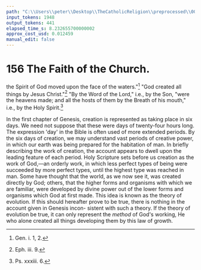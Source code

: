```yaml
---
path: "C:\\Users\\peter\\Desktop\\TheCatholicReligion\\preprocessed\\00175.jpg"
input_tokens: 1948
output_tokens: 441
elapsed_time_s: 8.232655700000002
approx_cost_usd: 0.012459
manual_edit: false
---
```

# 156 The Faith of the Church.

the Spirit of God moved upon the face of
the waters."[^1] "God created all things by
Jesus Christ."[^2] "By the Word of the Lord,"
i.e., by the Son, "were the heavens made; and
all the hosts of them by the Breath of his
mouth," i.e., by the Holy Spirit.[^3]

In the first chapter of Genesis, creation is
represented as taking place in six days. We
need not suppose that these were days of
twenty-four hours long. The expression 'day'
in the Bible is often used of more extended
periods. By the six days of creation, we may
understand vast periods of creative power, in
which our earth was being prepared for the
habitation of man. In briefly describing the
work of creation, the account appears to dwell
upon the leading feature of each period. Holy
Scripture sets before us creation as the work of
God,—an orderly work, in which less perfect
types of being were succeeded by more perfect
types, until the highest type was reached in
man. Some have thought that the world, as
we now see it, was created directly by God;
others, that the higher forms and organisms
with which we are familiar, were developed by
divine power out of the lower forms and
organisms which God at first made. This
idea is known as the theory of evolution. If
this should hereafter prove to be true, there is
nothing in the account given in Genesis incon-
sistent with such a theory. If the theory of
evolution be true, it can only represent the
*method* of God's working, He who alone created
all things developing them by this law of
growth.

[^1]: Gen. i. 1, 2.
[^2]: Eph. iii. 9.
[^3]: Ps. xxxiii. 6.